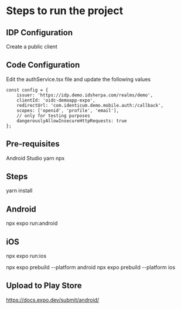 # Steps to run the project

## IDP Configuration

Create a public client

## Code Configuration

Edit the authService.tsx file and update the following values
    
```
const config = {
    issuer: 'https://idp.demo.idsherpa.com/realms/demo',
    clientId: 'oidc-demoapp-expo',
    redirectUrl: 'com.identicum.demo.mobile.auth:/callback',
    scopes: ['openid', 'profile', 'email'],
    // only for testing purposes
    dangerouslyAllowInsecureHttpRequests: true
};
```

## Pre-requisites 
Android Studio
yarn
npx


## Steps 
yarn install

## Android 
npx expo run:android

## iOS 
npx expo run:ios


npx expo prebuild --platform android
npx expo prebuild --platform ios


## Upload to Play Store 

https://docs.expo.dev/submit/android/